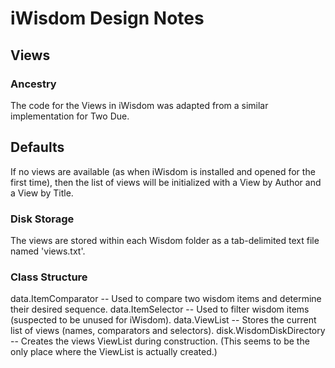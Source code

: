 iWisdom Design Notes
====================

Views
-----

### Ancestry ###

The code for the Views in iWisdom was adapted from a similar implementation for Two Due. 

## Defaults ##

If no views are available (as when iWisdom is installed and opened for the first time), then the list of views will be initialized with a View by Author and a View by Title.

### Disk Storage ###

The views are stored within each Wisdom folder as a tab-delimited text file named 'views.txt'.

### Class Structure ###

data.ItemComparator -- Used to compare two wisdom items and determine their desired sequence. 
data.ItemSelector -- Used to filter wisdom items (suspected to be unused for iWisdom).
data.ViewList -- Stores the current list of views (names, comparators and selectors).
disk.WisdomDiskDirectory -- Creates the views ViewList during construction. (This seems to be the only place where the ViewList is actually created.)

